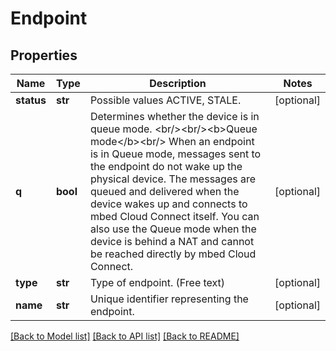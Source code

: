 # Endpoint

## Properties
Name | Type | Description | Notes
------------ | ------------- | ------------- | -------------
**status** | **str** | Possible values ACTIVE, STALE. | [optional] 
**q** | **bool** | Determines whether the device is in queue mode.  &lt;br/&gt;&lt;br/&gt;&lt;b&gt;Queue mode&lt;/b&gt;&lt;br/&gt; When an endpoint is in Queue mode, messages sent to the endpoint do not wake up the physical device. The messages are queued  and delivered when the device wakes up and connects to mbed Cloud Connect itself. You can also use the Queue mode when  the device is behind a NAT and cannot be reached directly by mbed Cloud Connect.  | [optional] 
**type** | **str** | Type of endpoint. (Free text) | [optional] 
**name** | **str** | Unique identifier representing the endpoint. | [optional] 

[[Back to Model list]](../README.md#documentation-for-models) [[Back to API list]](../README.md#documentation-for-api-endpoints) [[Back to README]](../README.md)


